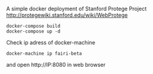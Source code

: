 A simple docker deployment of Stanford Protege Project http://protegewiki.stanford.edu/wiki/WebProtege

```
docker-compose build
docker-compose up -d
```

Check ip adress of docker-machine

```
docker-machine ip fairi-beta
```

and open http://IP:8080 in web browser